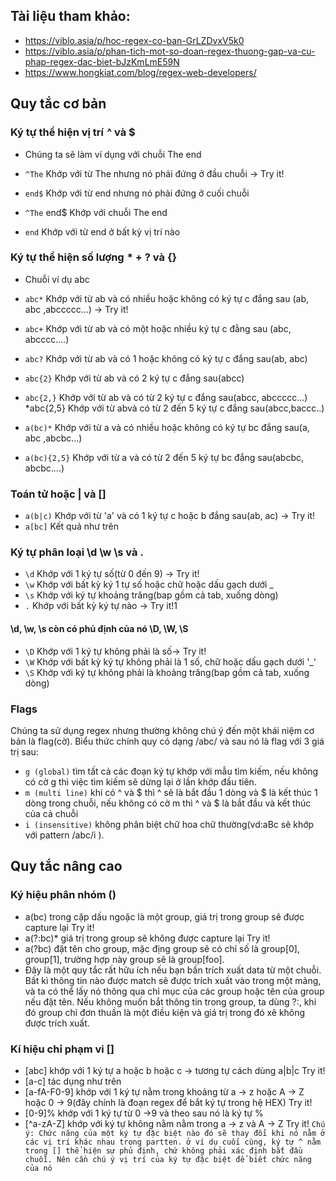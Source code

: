 ## Tài liệu tham khảo:
- https://viblo.asia/p/hoc-regex-co-ban-GrLZDvxV5k0
- https://viblo.asia/p/phan-tich-mot-so-doan-regex-thuong-gap-va-cu-phap-regex-dac-biet-bJzKmLmE59N
- https://www.hongkiat.com/blog/regex-web-developers/

## Quy tắc cơ bản
### Ký tự thể hiện vị trí  ^ và $
- Chúng ta sẽ làm ví dụng với chuỗi The end

- `^The` Khớp với từ The nhưng nó phải đứng ở đầu chuỗi -> Try it!
- `end$` Khớp với từ end nhưng nó phải đứng ở cuối chuỗi
- `^The` end$ Khớp với chuỗi The end
- `end` Khớp với từ end ở bất kỳ vị trí nào

### Ký tự thể hiện số lượng  * + ? và {}
- Chuỗi ví dụ abc

- `abc*` Khớp với từ ab và có nhiều hoặc không có ký tự c đắng sau (ab, abc ,abccccc...) -> Try it!
- `abc+` Khớp với từ ab và có một hoặc nhiều ký tự c đằng sau (abc, abcccc....)
- `abc?` Khớp với từ ab và có 1 hoặc không có ký tự c đắng sau(ab, abc)
- `abc{2}` Khớp với từ ab và có 2 ký tự c đắng sau(abcc)
- `abc{2,}` Khớp với từ ab và có từ 2 ký tự c đắng sau(abcc, abccccc...) *abc{2,5} Khớp với từ abvà có từ 2 đến 5 ký tự c đắng sau(abcc,baccc..)
- `a(bc)*` Khớp với từ a và có nhiều hoặc không có ký tự bc đắng sau(a, abc ,abcbc...)
- `a(bc){2,5}` Khớp với từ a và có từ 2 đến 5 ký tự bc đắng sau(abcbc, abcbc....)

### Toán tử hoặc | và []
- `a(b|c)` Khớp với từ 'a' và có 1 ký tự c hoặc b đắng sau(ab, ac) -> Try it!
- `a[bc]` Kết quả như trên

### Ký tự phân loại \d \w \s và .
- `\d` Khớp với 1 ký tự số(từ 0 đến 9) -> Try it!
- `\w` Khớp với bất kỳ ký 1 tự số hoặc chữ hoặc dấu gạch dưới _
- `\s` Khớp với ký tự khoảng trăng(bap gồm cả tab, xuống dòng)
- `.` Khớp với bất kỳ ký tự nào -> Try it!1
#### \d, \w, \s còn có phủ định của nó \D, \W, \S

- `\D` Khớp với 1 ký tự không phải là số-> Try it!
- `\W` Khớp với bất kỳ ký tự không phải là 1 số, chữ hoặc dấu gạch dưới '_'
- `\S` Khớp với ký tự không phải là khoảng trăng(bap gồm cả tab, xuống dòng)

### Flags
Chúng ta sử dụng regex nhưng thường không chú ý đến một khái niệm cơ bản là flag(cờ). Biểu thức chính quy có dạng /abc/ và sau nó là flag với 3 giá trị sau:
- `g (global)` tìm tất cả các đoạn ký tự khớp với mẫu tìm kiếm, nếu không có cờ g thì việc tìm kiếm sẽ dừng lại ở lần khớp đầu tiên.
- `m (multi line)` khi có ^ và $ thì ^ sẽ là bắt đầu 1 dòng và $ là kết thúc 1 dòng trong chuỗi, nếu không có cờ m thì ^ và $ là bắt đầu và kết thúc của cả chuỗi
- `i (insensitive)` không phân biệt chữ hoa chữ thường(vd:aBc sẽ khớp với pattern /abc/i ).

## Quy tắc nâng cao
### Ký hiệu phân nhóm ()
- a(bc) trong cặp dấu ngoặc là một group, giá trị trong group sẽ được capture lại Try it!
- a(?:bc)* giá trị trong group sẽ không được capture lại Try it!
- a(?<foo>bc) đặt tên cho group, mặc địng group sẽ có chỉ số là group[0], group[1], trường hợp này group sẽ là group[foo].
- Đây là một quy tắc rất hữu ích nếu bạn bần trích xuất data từ một chuỗi. Bất kì thông tin nào được match sẽ được trích xuất vào trong một mảng, và ta có thể lấy nó thông qua chỉ mục của các group hoặc tên của group nếu đặt tên. Nếu không muốn bắt thông tin trong group, ta dùng ?:, khi đó group chỉ đơn thuần là một điều kiện và giá trị trong đó xẽ không được trích xuất.
  
### Kí hiệu chỉ phạm vi []
- [abc] khớp với 1 ký tự a hoặc b hoặc c -> tương tự cách dùng a|b|c Try it!
- [a-c] tác dụng như trên
- [a-fA-F0-9] khớp với 1 ký tự nằm trong khoảng từ a -> z hoặc A -> Z hoặc 0 -> 9(đây chính là đoạn regex để bắt ký tự trong hệ HEX) Try it!
- [0-9]% khớp với 1 ký tự từ 0 ->9 và theo sau nó là ký tự %
- [^a-zA-Z] khớp với ký tự không nằm nằm trong a -> z và A -> Z Try it!
  `Chú ý: Chức năng của một ký tự đặc biệt nào đó sẽ thay đổi khi nó nằm ở các vị trí khác nhau trong partten. ở ví dụ cuối cùng, ký tự ^ nằm trong [] thể hiện sự phủ định, chứ không phải xác định bắt đầu chuỗi. Nên cần chú ý vị trí của ký tự đặc biệt để biết chức năng của nó`
